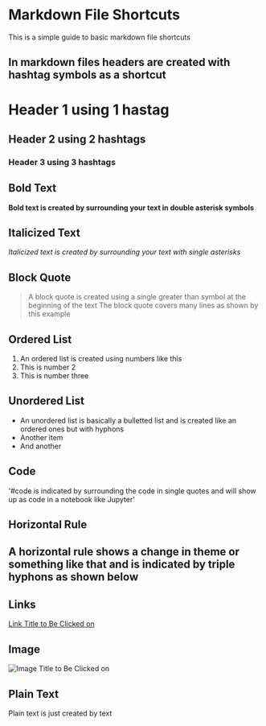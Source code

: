 # Markdown File Shortcuts
This is a simple guide to basic markdown file shortcuts

## In markdown files headers are created with hashtag symbols as a shortcut
# Header 1 using 1 hastag
## Header 2 using 2 hashtags
### Header 3 using 3 hashtags

## Bold Text
**Bold text is created by surrounding your text in double asterisk symbols**

## Italicized Text
*Italicized text is created by surrounding your text with single asterisks*

## Block Quote
> A block quote is created using a single greater than symbol at the beginning of the text
> The block quote covers many lines as shown by this example

## Ordered List
1. An ordered list is created using numbers like this
2. This is number 2
3. This is number three

## Unordered List
- An unordered list is basically a bulletted list and is created like an ordered ones but with hyphons
- Another item
- And another

## Code
'#code is indicated by surrounding the code in single quotes and will show up as code in a notebook like Jupyter'

## Horizontal Rule
A horizontal rule shows a change in theme or something like that and is indicated by triple hyphons as shown below
---

## Links
[Link Title to Be Clicked on](actual.url.to.be.directed.to)

## Image
![Image Title to Be Clicked on](actual.image.file.ending.in.jpg.or.img.or.etc)

## Plain Text
Plain text is just created by text


